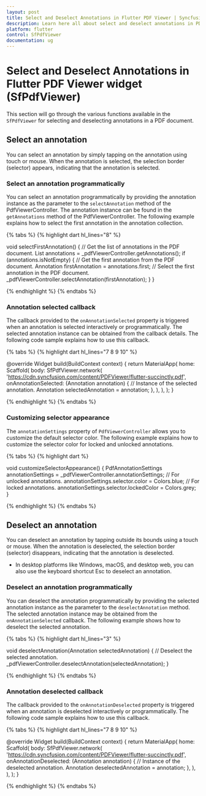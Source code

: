 ```yaml
---
layout: post
title: Select and Deselect Annotations in Flutter PDF Viewer | Syncfusion
description: Learn here all about select and deselect annotations in PDF documents using the Syncfusion<sup>&reg;</sup> Flutter PDF Viewer (SfPdfViewer) widget and more.
platform: flutter
control: SfPdfViewer
documentation: ug
---
```


# Select and Deselect Annotations in Flutter PDF Viewer widget (SfPdfViewer)

This section will go through the various functions available in the `SfPdfViewer` for selecting and deselecting annotations in a PDF document.

## Select an annotation

You can select an annotation by simply tapping on the annotation using touch or mouse. When the annotation is selected, the selection border (selector) appears, indicating that the annotation is selected. 

### Select an annotation programmatically

You can select an annotation programmatically by providing the annotation instance as the parameter to the `selectAnnotation` method of the PdfViewerController. The annotation instance can be found in the `getAnnotations` method of the PdfViewerController. The following example explains how to select the first annotation in the annotation collection.

{% tabs %}
{% highlight dart hl_lines="8" %}

void selectFirstAnnotation() {
  // Get the list of annotations in the PDF document.
  List<Annotation> annotations = _pdfViewerController.getAnnotations();
  if (annotations.isNotEmpty) {
    // Get the first annotation from the PDF document.
    Annotation firstAnnotation = annotations.first;
    // Select the first annotation in the PDF document.
    _pdfViewerController.selectAnnotation(firstAnnotation);
  }
}

{% endhighlight %}
{% endtabs %}

### Annotation selected callback

The callback provided to the `onAnnotationSelected` property is triggered when an annotation is selected interactively or programmatically. The selected annotation instance can be obtained from the callback details. The following code sample explains how to use this callback.

{% tabs %}
{% highlight dart hl_lines="7 8 9 10" %}

@override
Widget build(BuildContext context) {
  return MaterialApp(
    home: Scaffold(
      body: SfPdfViewer.network(
        'https://cdn.syncfusion.com/content/PDFViewer/flutter-succinctly.pdf',
        onAnnotationSelected: (Annotation annotation) {
          // Instance of the selected annotation.
          Annotation selectedAnnotation = annotation;
        },
      ),
    ),
  );
}

{% endhighlight %}
{% endtabs %}

### Customizing selector appearance

The `annotationSettings` property of `PdfViewerController` allows you to customize the default selector color. The following example explains how to customize the selector color for locked and unlocked annotations.

{% tabs %}
{% highlight dart %}

void customizeSelectorAppearance() {
  PdfAnnotationSettings annotationSettings =
      _pdfViewerController.annotationSettings;
  // For unlocked annotations.
  annotationSettings.selector.color = Colors.blue;
  // For locked annotations.
  annotationSettings.selector.lockedColor = Colors.grey;
}

{% endhighlight %}
{% endtabs %}

## Deselect an annotation

You can deselect an annotation by tapping outside its bounds using a touch or mouse. When the annotation is deselected, the selection border (selector) disappears, indicating that the annotation is deselected.
* In desktop platforms like Windows, macOS, and desktop web, you can also use the keyboard shortcut Esc to deselect an annotation.

### Deselect an annotation programmatically

You can deselect the annotation programmatically by providing the selected annotation instance as the parameter to the `deselectAnnotation` method. The selected annotation instance may be obtained from the `onAnnotationSelected` callback. The following example shows how to deselect the selected annotation.

{% tabs %}
{% highlight dart hl_lines="3" %}

void deselectAnnotation(Annotation selectedAnnotation) {
  // Deselect the selected annotation.
  _pdfViewerController.deselectAnnotation(selectedAnnotation);
}

{% endhighlight %}
{% endtabs %}

### Annotation deselected callback

The callback provided to the `onAnnotationDeselected` property is triggered when an annotation is deselected interactively or programmatically. The following code sample explains how to use this callback.

{% tabs %}
{% highlight dart hl_lines="7 8 9 10" %}

@override
Widget build(BuildContext context) {
  return MaterialApp(
    home: Scaffold(
      body: SfPdfViewer.network(
        'https://cdn.syncfusion.com/content/PDFViewer/flutter-succinctly.pdf',
        onAnnotationDeselected: (Annotation annotation) {
          // Instance of the deselected annotation.
          Annotation deselectedAnnotation = annotation;
        },
      ),
    ),
  );
}

{% endhighlight %}
{% endtabs %}


